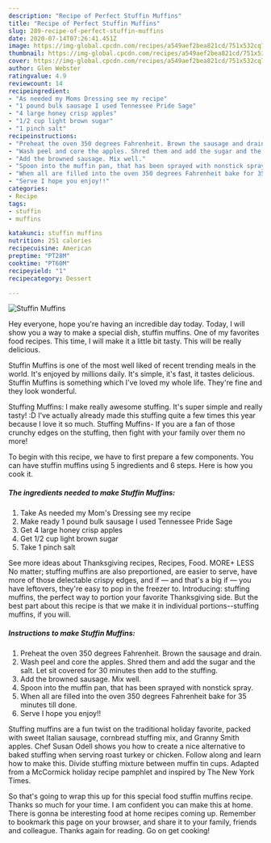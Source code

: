 ```yaml
---
description: "Recipe of Perfect Stuffin Muffins"
title: "Recipe of Perfect Stuffin Muffins"
slug: 289-recipe-of-perfect-stuffin-muffins
date: 2020-07-14T07:26:41.451Z
image: https://img-global.cpcdn.com/recipes/a549aef2bea821cd/751x532cq70/stuffin-muffins-recipe-main-photo.jpg
thumbnail: https://img-global.cpcdn.com/recipes/a549aef2bea821cd/751x532cq70/stuffin-muffins-recipe-main-photo.jpg
cover: https://img-global.cpcdn.com/recipes/a549aef2bea821cd/751x532cq70/stuffin-muffins-recipe-main-photo.jpg
author: Glen Webster
ratingvalue: 4.9
reviewcount: 14
recipeingredient:
- "As needed my Moms Dressing see my recipe"
- "1 pound bulk sausage I used Tennessee Pride Sage"
- "4 large honey crisp apples"
- "1/2 cup light brown sugar"
- "1 pinch salt"
recipeinstructions:
- "Preheat the oven 350 degrees Fahrenheit. Brown the sausage and drain."
- "Wash peel and core the apples. Shred them and add the sugar and the salt. Let sit covered for 30 minutes then add to the stuffing."
- "Add the browned sausage. Mix well."
- "Spoon into the muffin pan, that has been sprayed with nonstick spray."
- "When all are filled into the oven 350 degrees Fahrenheit bake for 35 minutes till done."
- "Serve I hope you enjoy!!"
categories:
- Recipe
tags:
- stuffin
- muffins

katakunci: stuffin muffins 
nutrition: 251 calories
recipecuisine: American
preptime: "PT28M"
cooktime: "PT60M"
recipeyield: "1"
recipecategory: Dessert

---
```



![Stuffin Muffins](https://img-global.cpcdn.com/recipes/a549aef2bea821cd/751x532cq70/stuffin-muffins-recipe-main-photo.jpg)

Hey everyone, hope you're having an incredible day today. Today, I will show you a way to make a special dish, stuffin muffins. One of my favorites food recipes. This time, I will make it a little bit tasty. This will be really delicious.

Stuffin Muffins is one of the most well liked of recent trending meals in the world. It's enjoyed by millions daily. It's simple, it's fast, it tastes delicious. Stuffin Muffins is something which I've loved my whole life. They're fine and they look wonderful.

Stuffing Muffins: I make really awesome stuffing. It&#39;s super simple and really tasty! :D I&#39;ve actually already made this stuffing quite a few times this year because I love it so much. Stuffing Muffins- If you are a fan of those crunchy edges on the stuffing, then fight with your family over them no more!


To begin with this recipe, we have to first prepare a few components. You can have stuffin muffins using 5 ingredients and 6 steps. Here is how you cook it.

##### The ingredients needed to make Stuffin Muffins:

1. Take As needed my Mom&#39;s Dressing see my recipe
1. Make ready 1 pound bulk sausage I used Tennessee Pride Sage
1. Get 4 large honey crisp apples
1. Get 1/2 cup light brown sugar
1. Take 1 pinch salt


See more ideas about Thanksgiving recipes, Recipes, Food. MORE+ LESS No matter; stuffing muffins are also preportioned, are easier to serve, have more of those delectable crispy edges, and if — and that&#39;s a big if — you have leftovers, they&#39;re easy to pop in the freezer to. Introducing: stuffing muffins, the perfect way to portion your favorite Thanksgiving side. But the best part about this recipe is that we make it in individual portions--stuffing muffins, if you will. 

##### Instructions to make Stuffin Muffins:

1. Preheat the oven 350 degrees Fahrenheit. Brown the sausage and drain.
1. Wash peel and core the apples. Shred them and add the sugar and the salt. Let sit covered for 30 minutes then add to the stuffing.
1. Add the browned sausage. Mix well.
1. Spoon into the muffin pan, that has been sprayed with nonstick spray.
1. When all are filled into the oven 350 degrees Fahrenheit bake for 35 minutes till done.
1. Serve I hope you enjoy!!


Stuffing muffins are a fun twist on the traditional holiday favorite, packed with sweet Italian sausage, cornbread stuffing mix, and Granny Smith apples. Chef Susan Odell shows you how to create a nice alternative to baked stuffing when serving roast turkey or chicken. Follow along and learn how to make this. Divide stuffing mixture between muffin tin cups. Adapted from a McCormick holiday recipe pamphlet and inspired by The New York Times. 

So that's going to wrap this up for this special food stuffin muffins recipe. Thanks so much for your time. I am confident you can make this at home. There is gonna be interesting food at home recipes coming up. Remember to bookmark this page on your browser, and share it to your family, friends and colleague. Thanks again for reading. Go on get cooking!
